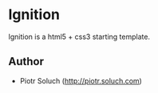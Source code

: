#  Ignition

Ignition is a html5 + css3 starting template.

## Author

* Piotr Soluch (http://piotr.soluch.com)
